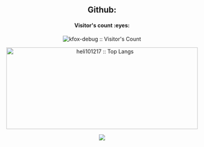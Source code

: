 <h2 style="text-align: center">Github: </h2>
<h4 align="center">Visitor's count :eyes:</h4>
<p align="center"><img src="https://profile-counter.glitch.me/{heli101217}/count.svg" alt="kfox-debug :: Visitor's Count" /></p>
 
<p align="center">
<img src="https://github-readme-stats.vercel.app/api/top-langs/?username=heli101217&langs_count=10&theme=merko&layout=compact" width="100%" height="216px" alt="heli101217 :: Top Langs" />

<!-- <h2>Contact :postbox:</h2>
<div>
  <a href = "mailto:devpanda168943@gmail.com"><img src="https://img.shields.io/badge/Gmail-D14836?style=for-the-badge&logo=gmail&logoColor=white" target="_blank"></a>
</div> -->

<p align="center">
  <img src="https://capsule-render.vercel.app/api?type=waving&color=gradient&height=65&section=footer"/>
</p>
